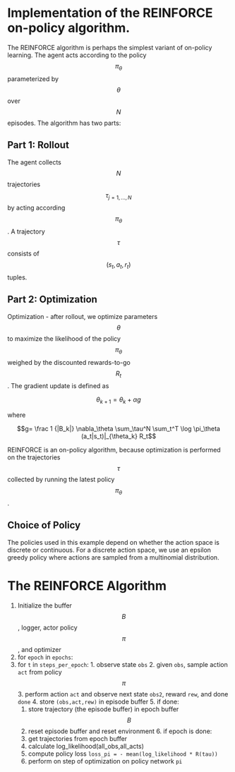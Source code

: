 # Implementation of the REINFORCE on-policy algorithm. 

The REINFORCE algorithm is perhaps the simplest variant of on-policy learning. The agent acts according to the policy $$\pi_\theta$$ parameterized by $$\theta$$ over $$N$$ episodes. The algorithm has two parts:

## Part 1: Rollout

The agent collects $$N$$ trajectories $$\tau_{j=1,...,N}$$ by acting according $$\pi_{\theta}$$. A trajectory $$\tau$$ consists of $$(s_t,a_t,r_t)$$ tuples.

## Part 2: Optimization

Optimization - after rollout, we optimize parameters $$\theta$$ to maximize the likelihood of the policy $$\pi_\theta$$ weighed by the discounted rewards-to-go $$R_t$$. The gradient update is defined as

$$\theta_{k+1}=\theta_k + \alpha g$$

where

$$g= \frac 1 {|B_k|} \nabla_\theta \sum_\tau^N \sum_t^T \log \pi_\theta (a_t|s_t)|_{\theta_k} R_t$$

REINFORCE is an on-policy algorithm, because optimization is performed on the trajectories $$\tau$$ collected by running the latest policy $$\pi_\theta$$.

## Choice of Policy

The policies used in this example depend on whether the action space is discrete or continuous. For a discrete action space, we use an epsilon greedy policy where actions are sampled from a multinomial distribution.

# The REINFORCE Algorithm


1. Initialize the buffer $$B$$, logger, actor policy $$\pi$$, and optimizer
2. for `epoch` in `epochs`:
  1. for `t` in `steps_per_epoch`:
    1. observe state `obs`
    2. given `obs`, sample action `act` from policy $$\pi$$
    3. perform action `act` and observe next state `obs2`, reward `rew`, and done `done`
    4. store `(obs,act,rew)` in episode buffer
    5. if done:
      1. store trajectory (the episode buffer) in epoch buffer $$B$$
      2. reset episode buffer and reset environment
    6. if epoch is done:
      1. get trajectories from epoch buffer
      2. calculate log_likelihood(all_obs,all_acts)
      3. compute policy loss `loss_pi = - mean(log_likelihood * R(tau))`
      4. perform on step of optimization on policy network `pi`
